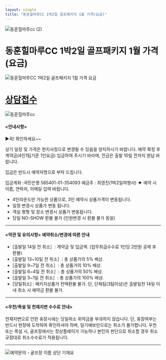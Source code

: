 ```yaml
---
layout: single
title: "동훈힐마루CC 1박2일 골프패키지 1월 가격(요금)"
---
```


![동훈힐마루cc (2)](https://user-images.githubusercontent.com/96457511/147900127-132b9c5c-3f73-45e2-85be-e02f47fe0a37.png)


# 동훈힐마루CC 1박2일 골프패키지 1월 가격(요금)


![동훈힐마루CC 1박2일 골프패키지 1월 가격 요금](https://user-images.githubusercontent.com/96457511/147900130-8144a2a3-3535-405e-b5c0-9b4a1f00a1f0.PNG)

# [상담접수](http://www.1night2day.com/golf/detail.html?goods_no=36)

![동훈힐마루cc](https://user-images.githubusercontent.com/96457511/147900158-9f7997f8-7c9c-4b16-a523-91d9a37044dc.jpg)


#### <안내사항>
▶꼭! 확인하세요~~

상기 일정 및 가격은 현지사정으로 변경될 수 있음을 양지하시기 바랍니다.
예약 확정 후 계약금(4인1팀기준 1인요금) 입금하여 주시기 바라며, 잔금은 출발 10일 전까지 완납 바랍니다.

입금은 반드시 예약자명으로 부탁 드립니다.

입금계좌 :국민은행 585401-01-354093 예금주 : 최영진(1박2일여행사)
★ 예약 시 이름, 연락처, 이메일 입력 바랍니다.

- 4인라운드만 가능한 상품으로, 3인 예약시 상품가격이 변동됩니다.
- 일정 변경시 상품가 변동 됩니다.
- 객실 평형 및 장소 변경시 상품가 변동됩니다.
- 당일 NO-SHOW 환불 불가 (인원변경 시 환불 불가 동일)

---

#### <약관 및 유의사항> 예약취소/변경에 따른 안내

- [출발일 14일 전 취소］: 계약금 및 입금액. (업무취급수수료 1인당 2만원 공제 후 환불)
- [출발일 13~10일 전 취소］: 총 상품가의 5% 배상.
- [출발일 9~7일 전 취소］: 총 상품가의 10% 배상.
- [출발일 6~4일 전 취소］: 총 상품가의 50% 배상.
- [출발일 3~1일 전 취소］: 총 상품가의 100% 배상.
- [당일취소] : 패키지상품가 전액환불 불가. 단, 단체팀(3팀이상)은 출발일전 14일 이내 취소 시 예약금 환불 불가.

---

#### <우천/폭설 및 천재지변 수수료 안내>

천재지변으로 인한 휴장시에는 당일취소 위약금을 부과하지 않습니다.
단, 휴장여부는 반드시 현장에 도착하여 확인하셔야 하며, 일기예보만으로는 취소가 불가합니다.
우천 또는 폭설 시, 골프장에서는 정상플레이가 가능하나 본인의 판단으로 취소할 경우 취소 규정대로 취소수수료가 적용됩니다.

---

![예약문의 - 골프장 이름 상단 기재요](https://user-images.githubusercontent.com/96457511/147900199-1ffb00f6-d78f-497c-a76e-db589ecd2f91.png)

